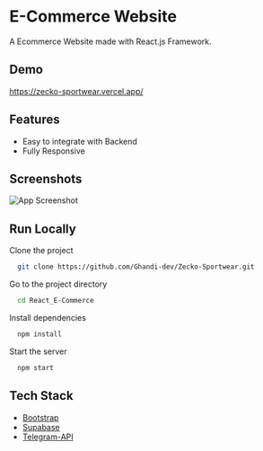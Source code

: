 # E-Commerce Website

A Ecommerce Website made with React.js Framework.

## Demo

https://zecko-sportwear.vercel.app/

## Features

- Easy to integrate with Backend
- Fully Responsive

## Screenshots

![App Screenshot](https://i.imgur.com/tt8hDeb.png)

## Run Locally

Clone the project

```bash
  git clone https://github.com/Ghandi-dev/Zecko-Sportwear.git
```

Go to the project directory

```bash
  cd React_E-Commerce
```

Install dependencies

```bash
  npm install
```

Start the server

```bash
  npm start
```

## Tech Stack

- [Bootstrap](https://getbootstrap.com/)
- [Supabase](https://supabase.com)
- [Telegram-API](https://core.telegram.org/)
